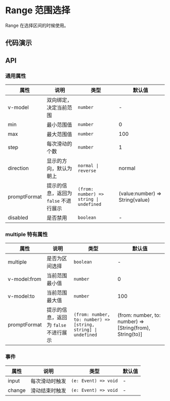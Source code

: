 # Range 范围选择

Range 在选择区间的时候使用。

## 代码演示

<demo title="基本用法" describe="选择范围。">
<template>
  <lu-range></lu-range>
</template>
</demo>

<demo title="负数" describe="负数范围也是支持的。">
<template>
  <lu-range :min="-10" :max="10"></lu-range>
</template>
</demo>

<demo title="文字方向调整" describe="默认文字提示是朝上的，如果希望调整可以使用 `direction` 属性调整。">
<template>
  <lu-range :min="-10" :max="10" direction="reverse"></lu-range>
</template>
</demo>

<demo title="自定义提示模板" describe="如果默认提示信息不能满足要求，还可以根据函数进行调整，返回 `false` 类型则不进行提示。" src="./demo/tips.vue"></demo>

<demo title="区块范围选择" describe="默认只能选择一端，如果需要选择一个范围可以使用区块选择。">
<template>
  <lu-range multiple ></lu-range>
</template>
</demo>

<demo title="disabled" describe="处于禁用状态的时候，范围选择框无法滑动，无法点击，无法聚焦，且视觉半透明。">
<template>
  <lu-space direction="vertical" :style="{display: 'flex'}">
    <lu-range disabled multiple ></lu-range>
    <lu-range disabled></lu-range>
  </lu-space>
</template>
</demo>

<demo title="block" describe="range 默认为内联元素，但是指定 `block` 则会独占一行。">
<template>
  <lu-space direction="vertical" :style="{display: 'flex'}">
    <lu-range block  multiple ></lu-range>
    <lu-range block></lu-range>
  </lu-space>
</template>
</demo>

<demo title="双向绑定" describe="range 也支持双向绑定，此时 range 的值为绑定的值。" src="./demo/model.vue"></demo>

<demo title="条件切换" describe="可以根据条件不同显示切换是否用区间选择。" src="./demo/change.vue"></demo>

## API

### 通用属性

| 属性         | 说明                                  | 类型                                    | 默认值                          |
| ------------ | ------------------------------------- | --------------------------------------- | ------------------------------- |
| v-model      | 双向绑定，决定当前范围                | `number`                                | -                               |
| min          | 最小范围值                            | `number`                                | 0                               |
| max          | 最大范围值                            | `number`                                | 100                             |
| step         | 每次滑动的个数                        | `number`                                | 1                               |
| direction    | 显示的方向，默认为朝上                | `normal \| reverse`                     | normal                          |
| promptFormat | 提示的信息，返回为 `false` 不进行展示 | `(from: number) => string \| undefined` | (value:number) => String{value) |
| disabled     | 是否禁用                              | `boolean`                               | -                               |

### multiple 特有属性

| 属性         | 说明                                  | 类型                                                          | 默认值                                                   |
| ------------ | ------------------------------------- | ------------------------------------------------------------- | -------------------------------------------------------- |
| multiple     | 是否为区间选择                        | `boolean`                                                     | -                                                        |
| v-model:from | 当前范围最小值                        | `number`                                                      | 0                                                        |
| v-model:to   | 当前范围最大值                        | `number`                                                      | 100                                                      |
| promptFormat | 提示的信息，返回为 `false` 不进行展示 | `(from: number, to: number) => [string, string] \| undefined` | (from: number, to: number) => [String(from), String(to)] |

### 事件

| 属性   | 说明           | 类型                 | 默认值 |
| ------ | -------------- | -------------------- | ------ |
| input  | 每次滑动时触发 | `(e: Event) => void` | -      |
| change | 滑动结束时触发 | `(e: Event) => void` | -      |
